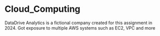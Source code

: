 # Cloud_Computing
DataDrive Analytics is a fictional company created for this assignment in 2024. Got exposure to multiple AWS systems such as EC2, VPC and more
